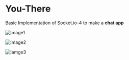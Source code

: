 # You-There

Basic Implementation of Socket.io-4 to make a **chat app**

![image1](https://cdn.discordapp.com/attachments/750019721193324544/853853439250137128/unknown.png)

![image2](https://cdn.discordapp.com/attachments/750019721193324544/853854575697985576/ezgif.com-gif-maker.gif)

![iamge3](https://cdn.discordapp.com/attachments/750019721193324544/853854787577839646/unknown.png)
